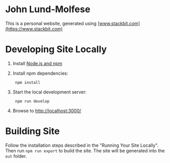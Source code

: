 # John Lund-Molfese

This is a personal website, generated using [www.stackbit.com](https://www.stackbit.com)

# Developing Site Locally

1. Install [Node.js and npm](https://nodejs.org/en/)

1. Install npm dependencies:

        npm install

1. Start the local development server:

        npm run develop

1. Browse to [http://localhost:3000/](http://localhost:3000/)

# Building Site

Follow the installation steps described in the "Running Your Site Locally".
Then run `npm run export` to build the site. The site will be generated into
the `out` folder.
